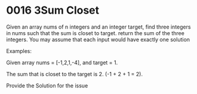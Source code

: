 # 0016 3Sum Closet

Given an array nums of n integers and an integer target, find three integers in nums 
such that the sum is closet to target. return the sum of the three integers. You may
assume that each input would have exactly one solution

Examples:

Given array nums = [-1,2,1,-4], and target = 1.

The sum that is closet to the target is 2. (-1 + 2 + 1 = 2).

Provide the Solution for the issue
